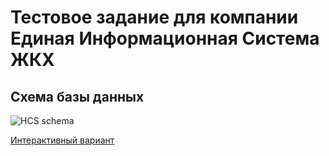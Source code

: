 # Тестовое задание для компании Единая Информационная Система ЖКХ

## Схема базы данных

![HCS schema](https://i.imgur.com/2B0FsIz.png)

[Интерактивный вариант](https://dbdiagram.io/d/hcs-test-task-669caa478b4bb5230ee6f85e)